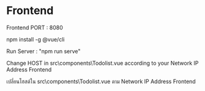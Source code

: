 # Frontend
Frontend PORT : 8080

npm install -g @vue/cli

Run Server : "npm run serve"

Change HOST in src\components\Todolist.vue according to your Network IP Address Frontend

เปลี่ยนโฮสต์ใน src\components\Todolist.vue ตาม Network IP Address Frontend

